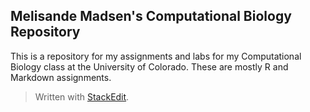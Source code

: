 ﻿## Melisande Madsen's Computational Biology Repository  
This is a repository for my assignments and labs for my Computational Biology class at the University of Colorado. These are mostly R and 
Markdown assignments. 

> Written with [StackEdit](https://stackedit.io/).

